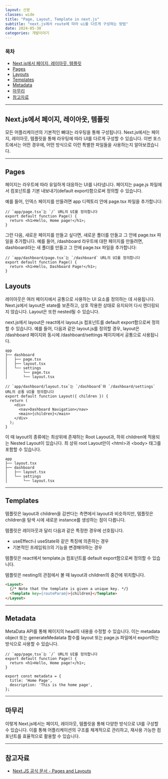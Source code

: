 ```yaml
---
layout: 산문
classes: wide
title: "Page, Layout, Template in next.js"
subtitle: "next.js에서 route에 따라 ui를 다르게 구성하는 방법"
date: 2024-05-30
categories: 개발이야기
---
```


### 목차

- [Next.js에서 페이지, 레이아웃, 템플릿](#nextjs에서-페이지-레이아웃-템플릿)
- [Pages](#pages)
- [Layouts](#layouts)
- [Templates](#templates)
- [Metadata](#metadata)
- [마무리](#마무리)
- [참고자료](#참고자료)

---

## Next.js에서 페이지, 레이아웃, 템플릿

모든 어플리케이션의 기본적인 뼈대는 라우팅을 통해 구성됩니다. Next.js에서는 페이지, 레이아웃,
템플릿을 통해 라우팅에 따라 UI를 다르게 구성할 수 있습니다. 이번 포스트에서는 어떤 경우에,
어떤 방식으로 이런 특별한 파일들을 사용하는지 알아보겠습니다.

---

## Pages

페이지는 라우트에 따라 유일하게 대응하는 UI를 나타냅니다. 페이지는 page.js 파일에서 컴포넌트를
기본 내보내기(default export)함으로써 정의할 수 있습니다.

예를 들어, 인덱스 페이지를 만들려면 app 디렉토리 안에 page.tsx 파일을 추가합니다:

```tsx
// `app/page.tsx`는 `/` URL의 UI를 정의합니다
export default function Page() {
  return <h1>Hello, Home page!</h1>;
}
```

그런 다음, 새로운 페이지를 만들고 싶다면, 새로운 폴더를 만들고 그 안에 page.tsx 파일을
추가합니다. 예를 들어, /dashboard 라우트에 대한 페이지를 만들려면, dashboard라는 새
폴더를 만들고 그 안에 page.tsx 파일을 추가합니다:

```tsx
// `app/dashboard/page.tsx`는 `/dashboard` URL의 UI를 정의합니다
export default function Page() {
  return <h1>Hello, Dashboard Page!</h1>;
}
```

## Layouts

레이아웃은 여러 페이지에서 공통으로 사용하는 UI 요소를 정의하는 데 사용됩니다. Next.js에서
layout은 state를 보존하고, 상호 작용한 상태로 유지되어 다시 렌더링되지 않습니다. Layout은
또한 nested될 수 있습니다.

next.js에서 layout은 react에서 layout.js 컴포넌트를 default export함으로써 정의할 수
있습니다. 예를 들어, 다음과 같은 layout.js를 정의할 경우, layout은 /dashboard 페이지와
동시에 /dashboard/settings 페이지에서 공통으로 사용됩니다.

```plaintext
app
├── dashboard
│   ├── page.tsx
│   ├── layout.tsx
│   └── settings
│       └── page.tsx
│       └── layout.tsx
```

```tsx
// `app/dashboard/layout.tsx`는 `/dashboard`와 `/dashboard/settings` URL의 공통 UI를 정의합니다
export default function Layout({ children }) {
  return (
    <div>
      <nav>Dashboard Navigation</nav>
      <main>{children}</main>
    </div>
  );
}
```

이 때 layout의 종류에는 최상위에 존재하는 Root Layout과, 하위 children에 적용되는 Nested Layout이 있습니다.
최 상위 root Layout만이 <html\>과 \<body\> 태그를 포함할 수 있습니다.

```plaintext
app
├── layout.tsx
├── dashboard
│   ├── layout.tsx
│   └── settings
│       └── layout.tsx
```

---

## Templates

템플릿은 layout과 children을 감싼다는 측면에서 layout과 비슷하지만, 템플릿은 children을
탐색 시에 새로운 instance를 생성하는 점이 다릅니다.

템플릿은 레이아웃과 달리 다음과 같은 특정한 경우에 선호됩니다.

- useEffect나 useState와 같은 특징에 의존하는 경우
- 기본적인 프레임워크의 기능을 변경해야하는 경우

템플릿은 react에서 template.js 컴포넌트를 default export함으로써 정의할 수 있습니다.

템플릿은 nesting의 관점에서 볼 때 layout과 children의 중간에 위치합니다.

```html
<Layout>
  {/* Note that the template is given a unique key. */}
  <Template key={routeParam}>{children}</Template>
</Layout>
```

---

## Metadata

MetaData API를 통해 페이지의 head의 내용을 수정할 수 있습니다. 이는 metadata object 또는
generateMedatata 함수를 layout 또는 page.js 파일에서 export하는 방식으로 사용할 수 있습니다.

```tsx
// `app/page.tsx`는 `/` URL의 UI를 정의합니다
export default function Page() {
  return <h1>Hello, Home page!</h1>;
}

export const metadata = {
  title: 'Home Page',
  description: 'This is the home page',
};
```

---

## 마무리

이렇게 Next.js에서는 페이지, 레이아웃, 템플릿을 통해 다양한 방식으로 UI를 구성할 수 있습니다. 이를 통해 어플리케이션의 구조를 체계적으로 관리하고, 재사용 가능한 컴포넌트를 효율적으로 활용할 수 있습니다.

---

## 참고자료

- [Next.JS 공식 문서 - Pages and Layouts](https://nextjs.org/docs/app/building-your-application/routing/pages-and-layouts)
